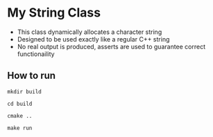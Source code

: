 # My String Class
* This class dynamically allocates a character string 
* Designed to be used exactly like a regular C++ string
* No real output is produced, asserts are used to guarantee correct functionaility 

## How to run
```console
mkdir build
```

```console
cd build
```

```console
cmake ..
```

```console
make run
``` 